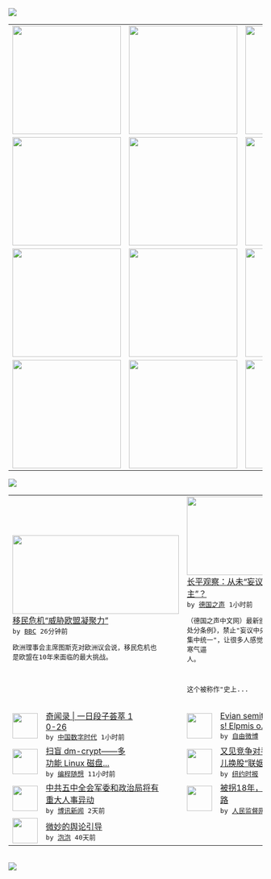 

<a href="https://github.com/greatfire/z/raw/master/FreeBrowser.apk"><img src="https://raw.githubusercontent.com/greatfire/wiki/master/x/header.png" /></a><table><tr><td width="262" align="center" valign="center"><a href="https://github.com/greatfire/wiki/wiki/nyt" title="纽约时报中文网 国际纵览"><img src="https://raw.githubusercontent.com/greatfire/wiki/master/x/nyt_flag.png" width="215"/></a></td><td width="262" align="center" valign="center"><a href="https://github.com/greatfire/wiki/wiki/dw" title=""><img src="https://raw.githubusercontent.com/greatfire/wiki/master/x/dw_flag.png" width="215"/></a></td><td width="262" align="center" valign="center"><a href="https://github.com/greatfire/wiki/wiki/rmjd" title=""><img src="https://raw.githubusercontent.com/greatfire/wiki/master/x/rmjd_flag.png" width="215"/></a></td></tr><tr><td width="262" align="center" valign="center"><a href="https://github.com/paopaonetizen/website" title="泡泡 - 未经审查的互联网信息"><img src="https://raw.githubusercontent.com/greatfire/wiki/master/x/pp_flag.png" width="215"/></a></td><td width="262" align="center" valign="center"><a href="https://github.com/getlantern/mirror" title="以及自由微博和GreatFire.org官方中文论坛"><img src="https://raw.githubusercontent.com/greatfire/wiki/master/x/lantern_flag.png" width="215"/></a></td><td width="262" align="center" valign="center"><a href="https://github.com/cdtmirrors/m/" title=""><img src="https://raw.githubusercontent.com/greatfire/wiki/master/x/cdt_flag.png" width="215"/></a></td></tr><tr><td width="262" align="center" valign="center"><a href="https://github.com/program-think/blog" title="编程随想的博客"><img src="https://raw.githubusercontent.com/greatfire/wiki/master/x/pt_flag.png" width="215"/></a></td><td width="262" align="center" valign="center"><a href="https://github.com/greatfire/wiki/wiki/bbc" title=""><img src="https://raw.githubusercontent.com/greatfire/wiki/master/x/bbc_flag.png" width="215"/></a></td><td width="262" align="center" valign="center"><a href="https://github.com/freeweibo/s" title="自由微博 - 匿名和不受屏蔽的新浪微博搜索"><img src="https://raw.githubusercontent.com/greatfire/wiki/master/x/fw_flag.png" width="215"/></a></td></tr><tr><td width="262" align="center" valign="center"><a href="https://github.com/greatfire/wiki/wiki/google" title=""><img src="https://raw.githubusercontent.com/greatfire/wiki/master/x/google_flag.png" width="215"/></a></td><td width="262" align="center" valign="center"><a href="https://github.com/bxnews/boxun" title=""><img src="https://raw.githubusercontent.com/greatfire/wiki/master/x/bx_flag.png" width="215"/></a></td><td width="262" align="center" valign="center"><a href="https://github.com/greatfire/wiki/wiki/open-source" title="欢迎访问GreatFire.org开发者项目网站"><img src="https://raw.githubusercontent.com/greatfire/wiki/master/x/open-source_flag.png" width="215"/></a></td></tr></table><img src="https://raw.githubusercontent.com/greatfire/wiki/master/x/newsfeed text.png" /><table cols="4"><tr><td colspan="2" width="380"><a href="http://www.bbc.com/zhongwen/simp/world/2015/10/151027_migrant_crisis_threaten_eu"><img src="http://a.files.bbci.co.uk/worldservice/live/assets/images/2015/10/26/151026010142_migrants_144x81_ap_nocredit.jpg" width="330" height="156"/></a></br><a href="http://www.bbc.com/zhongwen/simp/world/2015/10/151027_migrant_crisis_threaten_eu">移民危机“威胁欧盟凝聚力”</a></br><kbd> by <a href="http://www.bbc.co.uk/zhongwen/simp">BBC</a> 26分钟前 </kbd></br><pre>欧洲理事会主席图斯克对欧洲议会说，移民危机也<br/>是欧盟在10年来面临的最大挑战。</pre></td><td colspan="2" width="380"><a href="http://dw.com/p/1Guyi?maca=chi-GK-text-greatfire-all-chinese-15625-xml-mrss"><img src="http://www.dw.com/image/0,,16364633_302,00.jpg" width="330" height="156"/></a></br><a href="http://dw.com/p/1Guyi?maca=chi-GK-text-greatfire-all-chinese-15625-xml-mrss">长平观察：从未“妄议中央”，谈何“党内民<br/>主”？</a></br><kbd> by <a href="http://dw.de">德国之声</a> 1小时前 </kbd></br><pre>（德国之声中文网）最新颁布的《中国共产党纪律<br/>处分条例》，禁止"妄议中央大政方针，破坏党的<br/>集中统一"，让很多人感觉到历史倒退， 寒气逼<br/>人。

这个被称作"史上...</pre></td></tr><tr><td><img src="https://raw.githubusercontent.com/greatfire/wiki/master/x/cdt_logo.png" width="50" height="50"/></td><td width="280"><a href="http://feedproxy.google.com/~r/chinadigitaltimes/zKps/~3/B7jEisSJ3RY/">奇闻录 | 一日段子荟萃 1<br/>0-26</a></br><kbd> by <a href="http://chinadigitaltimes.net/chinese/">中国数字时代</a> 1小时前 </kbd></td><td><img src="http://ww3.sinaimg.cn/large/62d5ef0agw1exfk3yz1l0j20ns0bqgnx.jpg" width="50" height="50"/></td><td width="280"><a href="https://freeweibo.com/weibo/3902624040025910">Evian semitemo<br/>s! Elpmis o...</a></br><kbd> by <a href="https://freeweibo.com/">自由微博</a> 5小时前 </kbd></td></tr><tr><td><img src="https://raw.githubusercontent.com/greatfire/wiki/master/x/pt_logo.png" width="50" height="50"/></td><td width="280"><a href="http://feedproxy.google.com/~r/programthink/~3/k9TA0Sb7Q7o/dm-crypt-cryptsetup.html">扫盲 dm-crypt——多<br/>功能 Linux 磁盘...</a></br><kbd> by <a href="http://program-think.blogspot.com">编程随想</a> 11小时前 </kbd></td><td><img src="https://raw.githubusercontent.com/greatfire/wiki/master/x/nyt_logo.png" width="50" height="50"/></td><td width="280"><a href="https://d3qlz4p8smvoli.cloudfront.net/business/20151027/c27db-chinatravel/">又见竞争对手合并：携程与去哪<br/>儿换股“联姻”</a></br><kbd> by <a href="http://m.cn.nytimes.com/">纽约时报</a> 11小时前 </kbd></td></tr><tr><td><img src="http://www.boxun.com/news/images/2015/10/201510261808china1.jpg" width="50" height="50"/></td><td width="280"><a href="http://www.boxun.com/news/gb/china/2015/10/201510261808.shtml">中共五中全会军委和政治局将有<br/>重大人事异动</a></br><kbd> by <a href="http://www.boxun.com">博讯新闻</a> 2天前 </kbd></td><td><img src="http://www.rmjdw.com/uploads/allimg/151025/0931102435-0.jpg" width="50" height="50"/></td><td width="280"><a href="http://www.rmjdw.com//shehuijilu/20151025/15224.html">被拐18年，她终于找到回家的<br/>路 </a></br><kbd> by <a href="http://www.rmjdw.com/">人民监督网</a> 2天前 </kbd></td></tr><tr><td><img src="https://raw.githubusercontent.com/greatfire/wiki/master/x/pp_logo.png" width="50" height="50"/></td><td width="280"><a href="https://pao-pao.net/article/626">微妙的舆论引导</a></br><kbd> by <a href="https://pao-pao.net">泡泡</a> 40天前 </kbd></td></table></br><a href="https://github.com/greatfire/z/raw/master/FreeBrowser.apk"><img src="https://raw.githubusercontent.com/greatfire/wiki/master/x/download app.png" /></a>